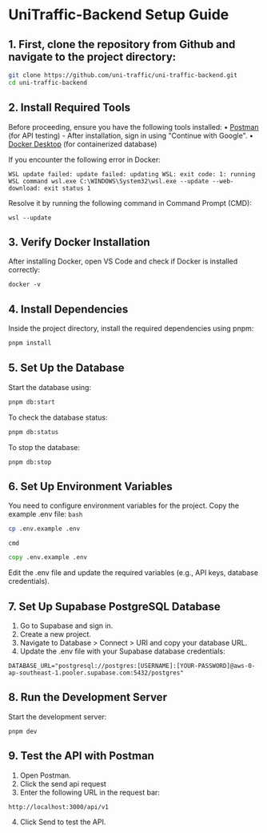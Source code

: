 # UniTraffic-Backend Setup Guide

## 1. First, clone the repository from Github and navigate to the project directory:
```bash
git clone https://github.com/uni-traffic/uni-traffic-backend.git  
cd uni-traffic-backend  
```

## 2. Install Required Tools
Before proceeding, ensure you have the following tools installed:
• [Postman](https://www.postman.com/downloads/) (for API testing) - After installation, sign in using "Continue with Google".
• [Docker Desktop](https://www.docker.com/products/docker-desktop/) (for containerized database)

If you encounter the following error in Docker:
```
WSL update failed: update failed: updating WSL: exit code: 1: running WSL command wsl.exe C:\WINDOWS\System32\wsl.exe --update --web-download: exit status 1
```
Resolve it by running the following command in Command Prompt (CMD): 
```
wsl --update
```
## 3. Verify Docker Installation
After installing Docker, open VS Code and check if Docker is installed correctly:
```
docker -v
```

## 4. Install Dependencies
Inside the project directory, install the required dependencies using pnpm:
```bash
pnpm install
```

## 5. Set Up the Database
Start the database using:
```bash
pnpm db:start  
```
To check the database status:
```bash
pnpm db:status  
```
To stop the database:
```
pnpm db:stop  
```

## 6. Set Up Environment Variables
You need to configure environment variables for the project.
Copy the example .env file:
`bash`
```bash
cp .env.example .env
```

`cmd`
```cmd
copy .env.example .env
```

Edit the .env file and update the required variables (e.g., API keys, database credentials).

## 7. Set Up Supabase PostgreSQL Database
1. Go to Supabase and sign in.
2. Create a new project.
3. Navigate to Database > Connect > URI and copy your database URL.
4. Update the .env file with your Supabase database credentials:
```
DATABASE_URL="postgresql://postgres:[USERNAME]:[YOUR-PASSWORD]@aws-0-ap-southeast-1.pooler.supabase.com:5432/postgres"
```

## 8. Run the Development Server
Start the development server:
```
pnpm dev  
```

## 9. Test the API with Postman
1. Open Postman.
2. Click the send api request
3. Enter the following URL in the request bar:
```
http://localhost:3000/api/v1
```
4. Click Send to test the API.
